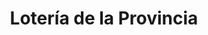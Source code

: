 ---
title: "Lotería de la Provincia"
url: /olivos/loteria-de-la-provincia-avenida-maipu/
shop: lotería
---
